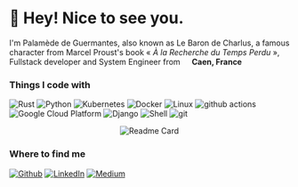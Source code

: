 <h1>🦀 Hey! Nice to see you.</h1>


I'm Palamède de Guermantes, also known as Le Baron de Charlus, a famous character from Marcel Proust's book «<i> À la Recherche du Temps Perdu </i>», Fullstack developer and System Engineer from <img src="https://cdn-icons-png.flaticon.com/512/197/197560.png" width="13"/> <b>Caen, France</b></p>
<h3>Things I code with</h3>
<p>
  <img alt="Rust" src="https://img.shields.io/badge/-Rust-F05032?style=flat-square&logo=rust&logoColor=white" />
  <img alt="Python" src="https://img.shields.io/badge/-Python-13aa52?style=flat-square&logo=python&logoColor=white" /> 
  <img alt="Kubernetes" src="https://img.shields.io/badge/-Kubernetes-1a73e8?style=flat-square&logo=kubernetes&logoColor=white" /> 
  <img alt="Docker" src="https://img.shields.io/badge/-Docker-46a2f1?style=flat-square&logo=docker&logoColor=white" />
  <img alt="Linux" src="https://img.shields.io/badge/-Linux-46a2f1?style=flat-square&logo=linux&logoColor=white" />
  <img alt="github actions" src="https://img.shields.io/badge/-Github_Actions-2088FF?style=flat-square&logo=github-actions&logoColor=white" />
  <img alt="Google Cloud Platform" src="https://img.shields.io/badge/-Google_Cloud_Platform-1a73e8?style=flat-square&logo=google-cloud&logoColor=white" />
  <img alt="Django" src="https://img.shields.io/badge/-Django-13aa52?style=flat-square&logo=django&logoColor=white" />
  <img alt="Shell" src="https://img.shields.io/badge/-Shell-007ACC?style=flat-square&logo=shell&logoColor=white" />
  <img alt="git" src="https://img.shields.io/badge/-Git-F05032?style=flat-square&logo=git&logoColor=white" />
</p>

<center>

  ![Readme Card](https://github-readme-stats.vercel.app/api?username=lebarondecharlus&count_private=true&show_icons=true&include_all_commits=true)

</center>
  
<h3>Where to find me</h3>
<p><a href="https://github.com/lebarondecharlus" target="_blank"><img alt="Github" src="https://img.shields.io/badge/GitHub-%2312100E.svg?&style=for-the-badge&logo=Github&logoColor=white" /></a> <a href="https://www.linkedin.com/in/barondecharlus" target="_blank"><img alt="LinkedIn" src="https://img.shields.io/badge/linkedin-%230077B5.svg?&style=for-the-badge&logo=linkedin&logoColor=white" /></a> <a href="https://medium.com/@Kaderovski" target="_blank"><img alt="Medium" src="https://img.shields.io/badge/medium-%2312100E.svg?&style=for-the-badge&logo=medium&logoColor=white" /></a>
</p>
